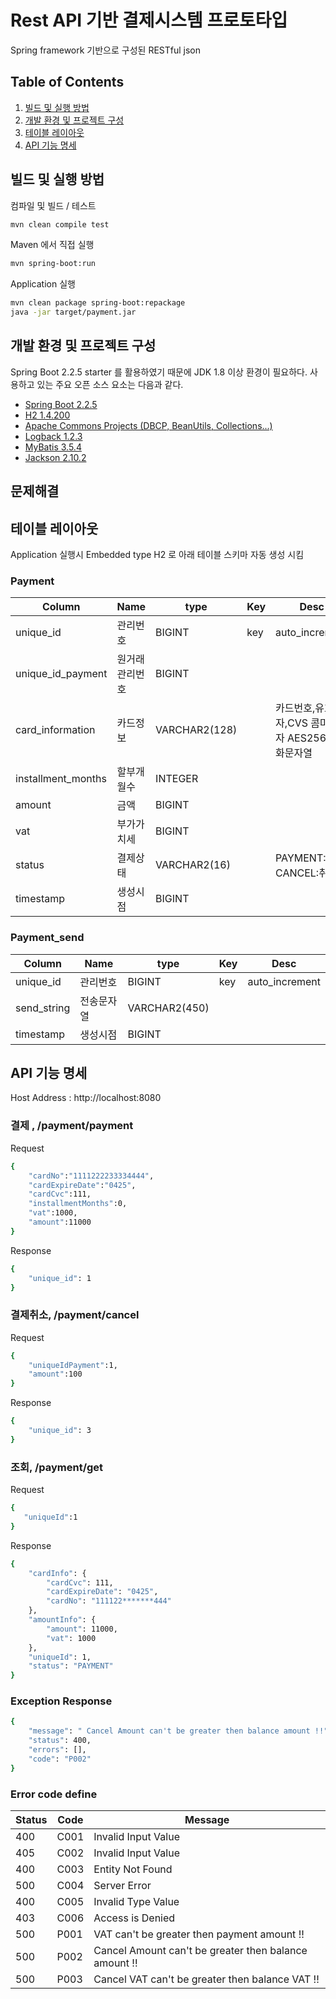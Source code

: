 
# Rest API 기반 결제시스템 프로토타입
Spring framework 기반으로 구성된 RESTful json 



## Table of Contents
1. [빌드 및 실행 방법](#빌드-및-실행-방법)
2. [개발 환경 및 프로젝트 구성](#개발-환경-및-프로젝트-구성)
3. [테이블 레이아웃](#테이블-레이아웃)
4. [API 기능 명세](#API-기능-명세)

## 빌드 및 실행 방법

컴파일 및 빌드 / 테스트

```sh
mvn clean compile test
```

Maven 에서 직접 실행

```sh
mvn spring-boot:run
```

Application 실행

```sh
mvn clean package spring-boot:repackage
java -jar target/payment.jar
```

## 개발 환경 및 프로젝트 구성

Spring Boot 2.2.5 starter 를 활용하였기 때문에 JDK 1.8 이상 환경이 필요하다. 사용하고 있는 주요 오픈 소스 요소는 다음과 같다.

* [Spring Boot 2.2.5](https://spring.io/projects/spring-boot/)
* [H2 1.4.200](https://www.h2database.com/)
* [Apache Commons Projects (DBCP, BeanUtils, Collections...)](http://commons.apache.org/)
* [Logback 1.2.3](http://logback.qos.ch/)
* [MyBatis 3.5.4](http://www.mybatis.org/)
* [Jackson 2.10.2](https://www.jax.org//)

## 문제해결

## 테이블 레이아웃
Application 실행시 Embedded type H2 로 아래 테이블 스키마 자동 생성 시킴

### Payment
Column | Name | type | Key | Desc
------ | ---- | ---- | --- | ----
unique_id | 관리번호 | BIGINT | key |  auto_increment
unique_id_payment | 원거래 관리번호 | BIGINT |  |  
card_information | 카드정보 | VARCHAR2(128) |  |  카드번호,유효일자,CVS 콤마구분자 AES256 암호화문자열
installment_months | 할부개월수 | INTEGER |  |  
amount | 금액 | BIGINT |  |  
vat | 부가가치세 | BIGINT |  |  
status | 결제상태 | VARCHAR2(16) |  | PAYMENT:결제, CANCEL:취소
timestamp | 생성시점 | BIGINT |  |

### Payment_send
Column | Name | type | Key | Desc
------ | ---- | ---- | --- | ----
unique_id | 관리번호 | BIGINT | key |  auto_increment
send_string | 전송문자열 | VARCHAR2(450) |  |  
timestamp | 생성시점 | BIGINT |  

## API 기능 명세

Host Address : http://localhost:8080

### 결제 , /payment/payment
Request
```sh
{
    "cardNo":"1111222233334444",
    "cardExpireDate":"0425",
    "cardCvc":111,
    "installmentMonths":0,
    "vat":1000,
    "amount":11000
}
```
Response
```sh
{
    "unique_id": 1
}
```

### 결제취소, /payment/cancel
Request
```sh
{
    "uniqueIdPayment":1, 
    "amount":100
}
```
Response
```sh
{
    "unique_id": 3
}
```

### 조회, /payment/get
Request
```sh
{
   "uniqueId":1
}
```
Response
```sh
{
    "cardInfo": {
        "cardCvc": 111,
        "cardExpireDate": "0425",
        "cardNo": "111122*******444"
    },
    "amountInfo": {
        "amount": 11000,
        "vat": 1000
    },
    "uniqueId": 1,
    "status": "PAYMENT"
}
```

### Exception Response
```sh
{
    "message": " Cancel Amount can't be greater then balance amount !!",
    "status": 400,
    "errors": [],
    "code": "P002"
}
```

### Error code define
Status | Code | Message
------ | ---- | -------
400 | C001 | Invalid Input Value
405 | C002 | Invalid Input Value
400 | C003 | Entity Not Found
500 | C004 | Server Error
400 | C005 | Invalid Type Value
403 | C006 | Access is Denied
500 | P001 | VAT can't be greater then payment amount !!
500 | P002 | Cancel Amount can't be greater then balance amount !!
500 | P003 | Cancel VAT can't be greater then balance VAT !!
